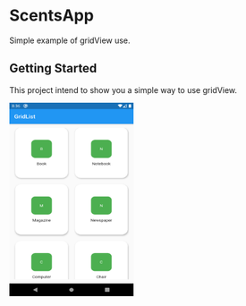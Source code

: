 # ScentsApp

Simple example of gridView use.

## Getting Started

This project intend to show you a simple way to use gridView.

<img src="snapshot/gridView.png" width="222" height="346">
